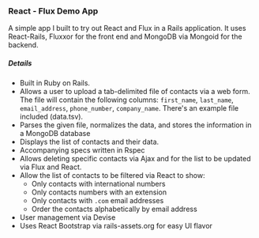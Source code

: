 ### React - Flux Demo App

A simple app I built to try out React and Flux in a Rails application. It uses React-Rails, Fluxxor for the front end and MongoDB via Mongoid for the backend. 


##### Details

- Built in Ruby on Rails.
- Allows a user to upload a tab-delimited file of contacts via a web form. The
  file will contain the following columns: `first_name`, `last_name`, `email_address`,
  `phone_number`, `company_name`. There's an example file included (data.tsv).
- Parses the given file, normalizes the data, and stores the information in a
  MongoDB database
- Displays the list of contacts and their data.
- Accompanying specs written in Rspec
- Allows deleting specific contacts via Ajax and for the list to be updated via Flux and React.
- Allow the list of contacts to be filtered via React to show:
  - Only contacts with international numbers
  - Only contacts numbers with an extension
  - Only contacts with `.com` email addresses
  - Order the contacts alphabetically by email address
- User management via Devise
- Uses React Bootstrap via rails-assets.org for easy UI flavor

